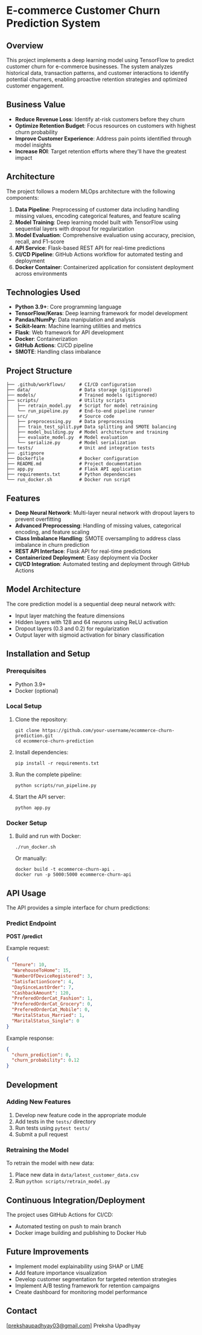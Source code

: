# E-commerce Customer Churn Prediction System

## Overview

This project implements a deep learning model using TensorFlow to predict customer churn for e-commerce businesses. The system analyzes historical data, transaction patterns, and customer interactions to identify potential churners, enabling proactive retention strategies and optimized customer engagement.

## Business Value

- **Reduce Revenue Loss**: Identify at-risk customers before they churn
- **Optimize Retention Budget**: Focus resources on customers with highest churn probability
- **Improve Customer Experience**: Address pain points identified through model insights
- **Increase ROI**: Target retention efforts where they'll have the greatest impact

## Architecture

The project follows a modern MLOps architecture with the following components:

1. **Data Pipeline**: Preprocessing of customer data including handling missing values, encoding categorical features, and feature scaling
2. **Model Training**: Deep learning model built with TensorFlow using sequential layers with dropout for regularization
3. **Model Evaluation**: Comprehensive evaluation using accuracy, precision, recall, and F1-score
4. **API Service**: Flask-based REST API for real-time predictions
5. **CI/CD Pipeline**: GitHub Actions workflow for automated testing and deployment
6. **Docker Container**: Containerized application for consistent deployment across environments

## Technologies Used

- **Python 3.9+**: Core programming language
- **TensorFlow/Keras**: Deep learning framework for model development
- **Pandas/NumPy**: Data manipulation and analysis
- **Scikit-learn**: Machine learning utilities and metrics
- **Flask**: Web framework for API development
- **Docker**: Containerization
- **GitHub Actions**: CI/CD pipeline
- **SMOTE**: Handling class imbalance

## Project Structure

```
├── .github/workflows/     # CI/CD configuration
├── data/                  # Data storage (gitignored)
├── models/                # Trained models (gitignored)
├── scripts/               # Utility scripts
│   ├── retrain_model.py   # Script for model retraining
│   └── run_pipeline.py    # End-to-end pipeline runner
├── src/                   # Source code
│   ├── preprocessing.py   # Data preprocessing
│   ├── train_test_split.py# Data splitting and SMOTE balancing
│   ├── model_building.py  # Model architecture and training
│   ├── evaluate_model.py  # Model evaluation
│   └── serialize.py       # Model serialization
├── tests/                 # Unit and integration tests
├── .gitignore
├── Dockerfile             # Docker configuration
├── README.md              # Project documentation
├── app.py                 # Flask API application
├── requirements.txt       # Python dependencies
└── run_docker.sh          # Docker run script
```

## Features

- **Deep Neural Network**: Multi-layer neural network with dropout layers to prevent overfitting
- **Advanced Preprocessing**: Handling of missing values, categorical encoding, and feature scaling
- **Class Imbalance Handling**: SMOTE oversampling to address class imbalance in churn prediction
- **REST API Interface**: Flask API for real-time predictions
- **Containerized Deployment**: Easy deployment via Docker
- **CI/CD Integration**: Automated testing and deployment through GitHub Actions

## Model Architecture

The core prediction model is a sequential deep neural network with:

- Input layer matching the feature dimensions
- Hidden layers with 128 and 64 neurons using ReLU activation
- Dropout layers (0.3 and 0.2) for regularization
- Output layer with sigmoid activation for binary classification

## Installation and Setup

### Prerequisites

- Python 3.9+
- Docker (optional)

### Local Setup

1. Clone the repository:

   ```
   git clone https://github.com/your-username/ecommerce-churn-prediction.git
   cd ecommerce-churn-prediction
   ```

2. Install dependencies:

   ```
   pip install -r requirements.txt
   ```

3. Run the complete pipeline:

   ```
   python scripts/run_pipeline.py
   ```

4. Start the API server:
   ```
   python app.py
   ```

### Docker Setup

1. Build and run with Docker:
   ```
   ./run_docker.sh
   ```
   Or manually:
   ```
   docker build -t ecommerce-churn-api .
   docker run -p 5000:5000 ecommerce-churn-api
   ```

## API Usage

The API provides a simple interface for churn predictions:

### Predict Endpoint

**POST /predict**

Example request:

```json
{
  "Tenure": 10,
  "WarehouseToHome": 15,
  "NumberOfDeviceRegistered": 3,
  "SatisfactionScore": 4,
  "DaySinceLastOrder": 7,
  "CashbackAmount": 120,
  "PreferedOrderCat_Fashion": 1,
  "PreferedOrderCat_Grocery": 0,
  "PreferedOrderCat_Mobile": 0,
  "MaritalStatus_Married": 1,
  "MaritalStatus_Single": 0
}
```

Example response:

```json
{
  "churn_prediction": 0,
  "churn_probability": 0.12
}
```

## Development

### Adding New Features

1. Develop new feature code in the appropriate module
2. Add tests in the `tests/` directory
3. Run tests using `pytest tests/`
4. Submit a pull request

### Retraining the Model

To retrain the model with new data:

1. Place new data in `data/latest_customer_data.csv`
2. Run `python scripts/retrain_model.py`

## Continuous Integration/Deployment

The project uses GitHub Actions for CI/CD:

- Automated testing on push to main branch
- Docker image building and publishing to Docker Hub

## Future Improvements

- Implement model explainability using SHAP or LIME
- Add feature importance visualization
- Develop customer segmentation for targeted retention strategies
- Implement A/B testing framework for retention campaigns
- Create dashboard for monitoring model performance

## Contact

[prekshaupadhyay03@gmail.com] Preksha Upadhyay


